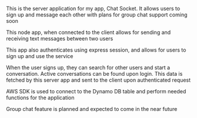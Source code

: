 This is the server application for my app, Chat Socket. It allows users to sign up and message each other with plans for group chat support coming soon

This node app, when connected to the client allows for sending and receiving text messages  between two users

This app also authenticates using express session, and allows for users to sign up and use the service 

When the user signs up, they can search for other users and start a conversation. Active conversations can be found upon login. This data is fetched by this server app and sent to the client upon authenticated request

AWS SDK is used to connect to the Dynamo DB table and perform needed functions for the application

Group chat feature is planned and expected to come in the near future
